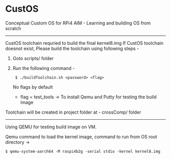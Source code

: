 # CustOS

Conceptual Custom OS for RPi4
AIM - Learning and building OS from scratch

****************************************************

CustOS toolchain requried to build the final kernel8.img
If CustOS toolchain doesnot exist, Please build the toolchain using following steps -

1. Goto scripts/ folder
2. Run the following command -

        $ ./buildToolchain.sh <password> <flag>
    
   No flags by default
   * flag = test_tools -> To install Qemu and Putty for testing the build image


Toolchain will be created in project folder at - crossComp/ folder 

****************************************************

Using QEMU for testing build image on VM.

Qemu command to load the kernel image, command to run from OS root directory ->

    $ qemu-system-aarch64 -M raspi4b2g -serial stdio -kernel kernel8.img
